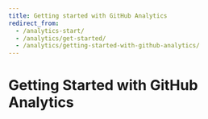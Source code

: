 ```yaml
---
title: Getting started with GitHub Analytics
redirect_from:
  - /analytics-start/
  - /analytics/get-started/
  - /analytics/getting-started-with-github-analytics/
---
```


# Getting Started with GitHub Analytics
